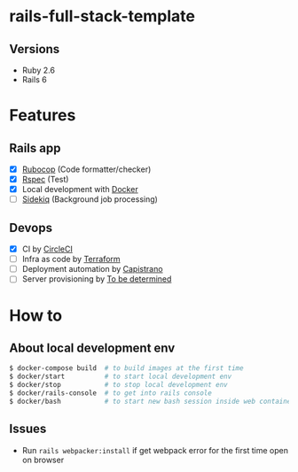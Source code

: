 # rails-full-stack-template

## Versions

- Ruby 2.6
- Rails 6

# Features

## Rails app

- [x] [Rubocop](https://github.com/rubocop-hq/rubocop) (Code formatter/checker)
- [x] [Rspec](https://rspec.info/) (Test)
- [x] Local development with [Docker](https://www.docker.com/)
- [ ] [Sidekiq](https://github.com/mperham/sidekiq) (Background job processing)

## Devops

- [x] CI by [CircleCI](https://circleci.com/)
- [ ] Infra as code by [Terraform](http://terraform.io/)
- [ ] Deployment automation by [Capistrano](https://capistranorb.com/)
- [ ] Server provisioning by [To be determined](#)

# How to

## About local development env

```bash
$ docker-compose build  # to build images at the first time
$ docker/start          # to start local development env
$ docker/stop           # to stop local development env
$ docker/rails-console  # to get into rails console
$ docker/bash           # to start new bash session inside web container
```

## Issues

- Run `rails webpacker:install` if get webpack error 
for the first time open on browser
